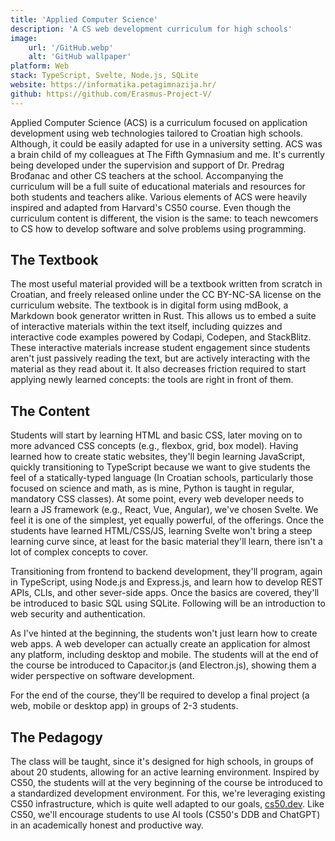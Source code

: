 ```yaml
---
title: 'Applied Computer Science'
description: 'A CS web development curriculum for high schools'
image:
    url: '/GitHub.webp'
    alt: 'GitHub wallpaper'
platform: Web
stack: TypeScript, Svelte, Node.js, SQLite
website: https://informatika.petagimnazija.hr/
github: https://github.com/Erasmus-Project-V/
---
```


Applied Computer Science (ACS) is a curriculum focused on application development using web technologies tailored to Croatian high schools.
Although, it could be easily adapted for use in a university setting.
ACS was a brain child of my colleagues at The Fifth Gymnasium and me.
It's currently being developed under the supervision and support of Dr. Predrag Brođanac and other CS teachers at the school.
Accompanying the curriculum will be a full suite of educational materials and resources for both students and teachers alike.
Various elements of ACS were heavily inspired and adapted from Harvard's CS50 course. 
Even though the curriculum content is different, the vision is the same: to teach newcomers to CS how to develop software and solve problems using programming.

## The Textbook

The most useful material provided will be a textbook written from scratch in Croatian, and freely released online under the CC BY-NC-SA license on the curriculum website.
The textbook is in digital form using mdBook, a Markdown book generator written in Rust.
This allows us to embed a suite of interactive materials within the text itself, including quizzes and interactive code examples powered by Codapi, Codepen, and StackBlitz.
These interactive materials increase student engagement since students aren't just passively reading the text, but are actively interacting with the material as they read about it.
It also decreases friction required to start applying newly learned concepts: the tools are right in front of them.

## The Content

Students will start by learning HTML and basic CSS, later moving on to more advanced CSS concepts (e.g., flexbox, grid, box model).
Having learned how to create static websites, they'll begin learning JavaScript, quickly transitioning to TypeScript because we want to give students the feel of a statically-typed language (In Croatian schools, particularly those focused on science and math, as is mine, Python is taught in regular, mandatory CSS classes).
At some point, every web developer needs to learn a JS framework (e.g., React, Vue, Angular), we've chosen Svelte.
We feel it is one of the simplest, yet equally powerful, of the offerings.
Once the students have learned HTML/CSS/JS, learning Svelte won't bring a steep learning curve since, at least for the basic material they'll learn, there isn't a lot of complex concepts to cover.

Transitioning from frontend to backend development, they'll program, again in TypeScript, using Node.js and Express.js, and learn how to develop REST APIs, CLIs, and other sever-side apps.
Once the basics are covered, they'll be introduced to basic SQL using SQLite.
Following will be an introduction to web security and authentication.

As I've hinted at the beginning, the students won't just learn how to create web apps.
A web developer can actually create an application for almost any platform, including desktop and mobile.
The students will at the end of the course be introduced to Capacitor.js (and Electron.js), showing them a wider perspective on software development.

For the end of the course, they'll be required to develop a final project (a web, mobile or desktop app) in groups of 2-3 students.

## The Pedagogy

The class will be taught, since it's designed for high schools, in groups of about 20 students, allowing for an active learning environment.
Inspired by CS50, the students will at the very beginning of the course be introduced to a standardized development environment.
For this, we're leveraging existing CS50 infrastructure, which is quite well adapted to our goals, [cs50.dev](https://cs50.dev]).
Like CS50, we'll encourage students to use AI tools (CS50's DDB and ChatGPT) in an academically honest and productive way.

